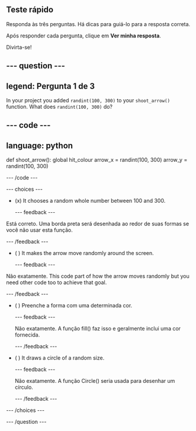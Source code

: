 ## Teste rápido

Responda às três perguntas. Há dicas para guiá-lo para a resposta correta.

Após responder cada pergunta, clique em **Ver minha resposta**.

Divirta-se!

--- question ---
---
legend: Pergunta 1 de 3
---
In your project you added `randint(100, 300)` to your `shoot_arrow()` function. What does `randint(100, 300)` do?

--- code ---
---
language: python
---

def shoot_arrow(): global hit_colour arrow_x = randint(100, 300) arrow_y = randint(100, 300)

--- /code ---

--- choices ---

- (x) It chooses a random whole number between 100 and 300.

  --- feedback ---

Está correto. Uma borda preta será desenhada ao redor de suas formas se você não usar esta função.

  --- /feedback ---

- ( ) It makes the arrow move randomly around the screen.

  --- feedback ---

Não exatamente. This code part of how the arrow moves randomly but you need other code too to achieve that goal.

  --- /feedback ---

- ( ) Preenche a forma com uma determinada cor.

  --- feedback ---

  Não exatamente. A função fill() faz isso e geralmente inclui uma cor fornecida.

  --- /feedback ---

- ( ) It draws a circle of a random size.

  --- feedback ---

  Não exatamente. A função Circle() seria usada para desenhar um círculo.

  --- /feedback ---

--- /choices ---

--- /question ---
